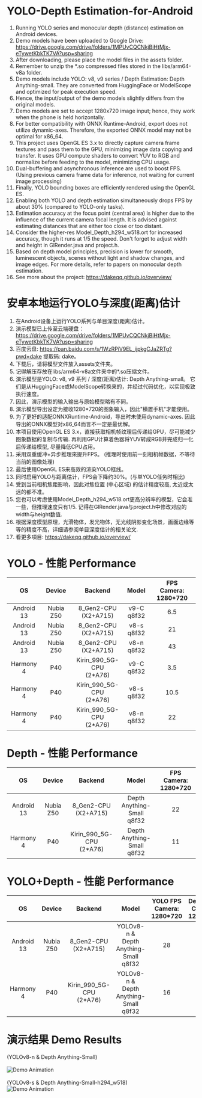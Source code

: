 # YOLO-Depth Estimation-for-Android
1. Running YOLO series and monocular depth (distance) estimation on Android devices.
2. Demo models have been uploaded to Google Drive: https://drive.google.com/drive/folders/1MPUvCQCNkjBiHtMjx-eTywetKbkTK7VA?usp=sharing
3. After downloading, please place the model files in the assets folder.
4. Remember to unzip the *.so compressed files stored in the libs/arm64-v8a folder.
5. Demo models include YOLO: v8, v9 series / Depth Estimation: Depth Anything-small. They are converted from HuggingFace or ModelScope and optimized for peak execution speed.
6. Hence, the input/output of the demo models slightly differs from the original models.
7. Demo models are set to accept 1280x720 image input; hence, they work when the phone is held horizontally.
8. For better compatibility with ONNX Runtime-Android, export does not utilize dynamic-axes. Therefore, the exported ONNX model may not be optimal for x86_64.
9. This project uses OpenGL ES 3.x to directly capture camera frame textures and pass them to the GPU, minimizing image data copying and transfer. It uses GPU compute shaders to convert YUV to RGB and normalize before feeding to the model, minimizing CPU usage.
10. Dual-buffering and asynchronous inference are used to boost FPS. (Using previous camera frame data for inference, not waiting for current image processing)
11. Finally, YOLO bounding boxes are efficiently rendered using the OpenGL ES.
12. Enabling both YOLO and depth estimation simultaneously drops FPS by about 30% (compared to YOLO-only tasks).
13. Estimation accuracy at the focus point (central area) is higher due to the influence of the current camera focal length. It is advised against estimating distances that are either too close or too distant.
14. Consider the higher-res Model_Depth_h294_w518.ort for increased accuracy, though it runs at 1/5 the speed. Don't forget to adjust width and height in GlRender.java and project.h.
15. Based on depth model principles, precision is lower for smooth, luminescent objects, scenes without light and shadow changes, and image edges. For more details, refer to papers on monocular depth estimation.
16. See more about the project: https://dakeqq.github.io/overview/
# 安卓本地运行YOLO与深度(距离)估计
1. 在Android设备上运行YOLO系列与单目深度(距离)估计。
2. 演示模型已上传至云端硬盘：https://drive.google.com/drive/folders/1MPUvCQCNkjBiHtMjx-eTywetKbkTK7VA?usp=sharing
3. 百度云盘: https://pan.baidu.com/s/1WzRPiV9EL_ijpkgCJaZRTg?pwd=dake 提取码: dake。
4. 下载后，请将模型文件放入assets文件夹。
5. 记得解压存放在libs/arm64-v8a文件夹中的*.so压缩文件。
6. 演示模型是YOLO: v8, v9 系列 / 深度(距离)估计: Depth Anything-small。 它们是从HuggingFace或ModelScope转换来的，并经过代码优化，以实现极致执行速度。
7. 因此，演示模型的输入输出与原始模型略有不同。
8. 演示模型导出设定为接收1280*720的图象输入，因此"横置手机"才能使用。
9. 为了更好的适配ONNXRuntime-Android，导出时未使用dynamic-axes. 因此导出的ONNX模型对x86_64而言不一定是最优解。
10. 本项目使用OpenGL ES 3.x，直接获取相机帧纹理后传递给GPU，尽可能减少图象数据的复制与传输. 再利用GPU计算着色器将YUV转成RGB并完成归一化后传递给模型, 尽量降低CPU占用。
11. 采用双重缓冲+异步推理來提升FPS。 (推理时使用前一刻相机帧数据，不等待当前的图像处理)
12. 最后使用OpenGL ES来高效的渲染YOLO框线。
13. 同时启用YOLO与距离估计，FPS会下降约30%。(与单YOLO任务时相比)
14. 受到当前相机焦距影响，因此对焦位置 (中心区域) 的估计精度较高, 太近或太远的都不准。
15. 您也可以考虑使用Model_Depth_h294_w518.ort更高分辨率的模型，它会准一些，但推理速度只有1/5. 记得在GlRender.java与project.h中修改对应的width与height数值.
16. 根据深度模型原理，光滑物体，发光物体，无光线阴影变化场景，画面边缘等等的精度不高，详细请参阅单目深度估计的相关论文.
17. 看更多項目: https://dakeqq.github.io/overview/
# YOLO - 性能 Performance
| OS | Device | Backend | Model | FPS<br>Camera: 1280*720 |
|:-------:|:-------:|:-------:|:-------:|:-------:|
| Android 13 | Nubia Z50 | 8_Gen2-CPU<br>(X2+A715) | v9-C<br>q8f32 | 6.5 |
| Android 13 | Nubia Z50 | 8_Gen2-CPU<br>(X2+A715) | v8-s<br>q8f32 | 21 |
| Android 13 | Nubia Z50 | 8_Gen2-CPU<br>(X2+A715) | v8-n<br>q8f32 | 43 |
| Harmony 4 | P40 | Kirin_990_5G-CPU<br>(2*A76) | v9-C<br>q8f32 | 3.5 |
| Harmony 4 | P40 | Kirin_990_5G-CPU<br>(2*A76) | v8-s<br>q8f32 | 10.5 |
| Harmony 4 | P40 | Kirin_990_5G-CPU<br>(2*A76) | v8-n<br>q8f32 | 22 |

# Depth - 性能 Performance
| OS | Device | Backend | Model | FPS<br>Camera: 1280*720 |
|:-------:|:-------:|:-------:|:-------:|:-------:|
| Android 13 | Nubia Z50 | 8_Gen2-CPU<br>(X2+A715) | Depth Anything-Small<br>q8f32 | 22 |
| Harmony 4 | P40 | Kirin_990_5G-CPU<br>(2*A76) | Depth Anything-Small<br>q8f32 | 11 |

# YOLO+Depth - 性能 Performance
| OS | Device | Backend | Model | YOLO FPS<br>Camera: 1280*720 | Depth FPS<br>Camera: 1280*720 |
|:-------:|:-------:|:-------:|:-------:|:-------:|:-------:|
| Android 13 | Nubia Z50 | 8_Gen2-CPU<br>(X2+A715) | YOLOv8-n & <br>Depth Anything-Small<br>q8f32 | 28 | 16.7 |
| Harmony 4 | P40 | Kirin_990_5G-CPU<br>(2*A76) | YOLOv8-n & <br>Depth Anything-Small<br>q8f32 | 16 | 7.7 |
# 演示结果 Demo Results
(YOLOv8-n & Depth Anything-Small)<br>
<br>
![Demo Animation](https://github.com/DakeQQ/YOLO-Depth-Estimation-for-Android/blob/main/yolo_depth.gif?raw=true?raw=true)
<br>
<br>
(YOLOv8-s & Depth Anything-Small-h294_w518)<br>
![Demo Animation](https://github.com/DakeQQ/YOLO-Depth-Estimation-for-Android/blob/main/yolo_depth2.gif?raw=true?raw=true)



